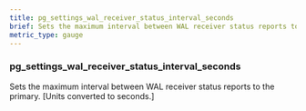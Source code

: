 ```yaml
---
title: pg_settings_wal_receiver_status_interval_seconds
brief: Sets the maximum interval between WAL receiver status reports to the primary. [Units converted to seconds.]
metric_type: gauge
---
```

### pg_settings_wal_receiver_status_interval_seconds

Sets the maximum interval between WAL receiver status reports to the primary. [Units converted to seconds.]